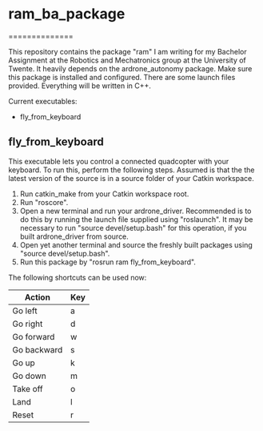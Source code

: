 # ram_ba_package
==============

This repository contains the package "ram" I am writing for my Bachelor Assignment at the Robotics and Mechatronics group at the University of Twente.
It heavily depends on the ardrone_autonomy package. Make sure this package is installed and configured. There are some launch files provided.
Everything will be written in C++.

Current executables:
- fly_from_keyboard

## fly_from_keyboard
This executable lets you control a connected quadcopter with your keyboard. To run this, perform the following steps. Assumed is that the the latest version of the source is in a source folder of your Catkin workspace.

1. Run catkin_make from your Catkin workspace root.
2. Run "roscore".
3. Open a new terminal and run your ardrone_driver. Recommended is to do this by running the launch file supplied using "roslaunch". It may be necessary to run "source devel/setup.bash" for this operation, if you built ardrone_driver from source.
4. Open yet another terminal and source the freshly built packages using "source devel/setup.bash".
5. Run this package by "rosrun ram fly_from_keyboard".

The following shortcuts can be used now:

| Action | Key |
| ----- | ----- |
| Go left | a |
| Go right | d |
| Go forward | w |
| Go backward | s |
| Go up | k |
| Go down | m |
| Take off | o |
| Land | l |
| Reset | r |

